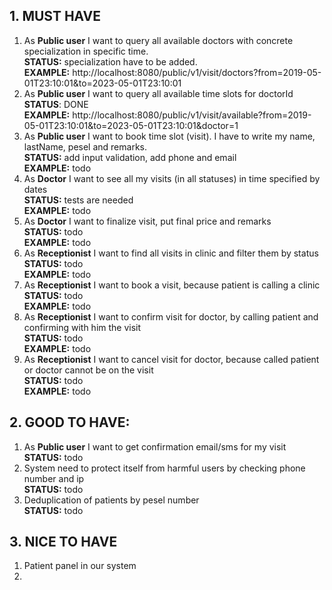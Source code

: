 ## 1. MUST HAVE

1. As **Public user** I want to query all available doctors with concrete specialization in specific time. <br />
   **STATUS:** specialization have to be added. <br />
   **EXAMPLE:** http://localhost:8080/public/v1/visit/doctors?from=2019-05-01T23:10:01&to=2023-05-01T23:10:01
2. As **Public user** I want to query all available time slots for doctorId <br />
   **STATUS**: DONE <br />
   **EXAMPLE:** http://localhost:8080/public/v1/visit/available?from=2019-05-01T23:10:01&to=2023-05-01T23:10:01&doctor=1
3. As **Public user** I want to book time slot (visit). I have to write my name, lastName, pesel and remarks. <br />
   **STATUS:** add input validation, add phone and email <br />
   **EXAMPLE:** todo <br />
4. As **Doctor** I want to see all my visits (in all statuses) in time specified by dates <br />
   **STATUS:** tests are needed <br />
   **EXAMPLE:** todo <br />
5. As **Doctor** I want to finalize visit, put final price and remarks <br />
   **STATUS:** todo <br />
   **EXAMPLE:** todo <br />
6. As **Receptionist** I want to find all visits in clinic and filter them by status <br />
   **STATUS:** todo <br />
   **EXAMPLE:** todo <br />
7. As **Receptionist** I want to book a visit, because patient is calling a clinic <br />
   **STATUS:** todo <br />
   **EXAMPLE:** todo <br />
8. As **Receptionist** I want to confirm visit for doctor, by calling patient and confirming with him the visit <br />
   **STATUS:** todo <br />
   **EXAMPLE:** todo <br />
9. As **Receptionist** I want to cancel visit for doctor, because called patient or doctor cannot be on the visit <br />
   **STATUS:** todo <br />
   **EXAMPLE:** todo <br />

## 2. GOOD TO HAVE:

1. As **Public user** I want to get confirmation email/sms for my visit <br />
   **STATUS:** todo <br />
2. System need to protect itself from harmful users by checking phone number and ip <br />
   **STATUS:** todo <br />
3. Deduplication of patients by pesel number <br />
   **STATUS:** todo <br />

## 3. NICE TO HAVE

1. Patient panel in our system <br />
2. 
